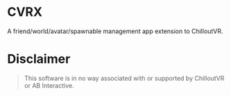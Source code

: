 # CVRX
A friend/world/avatar/spawnable management app extension to ChilloutVR.

# Disclaimer
> This software is in no way associated with or supported by ChilloutVR or AB Interactive.
